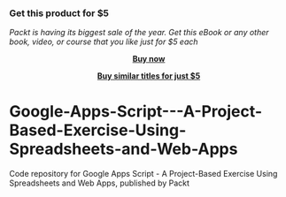 
### Get this product for $5

<i>Packt is having its biggest sale of the year. Get this eBook or any other book, video, or course that you like just for $5 each</i>


<b><p align='center'>[Buy now](https://packt.link/9781838556914)</p></b>


<b><p align='center'>[Buy similar titles for just $5](https://subscription.packtpub.com/search)</p></b>


# Google-Apps-Script---A-Project-Based-Exercise-Using-Spreadsheets-and-Web-Apps
Code repository for Google Apps Script - A Project-Based Exercise Using Spreadsheets and Web Apps, published by Packt
